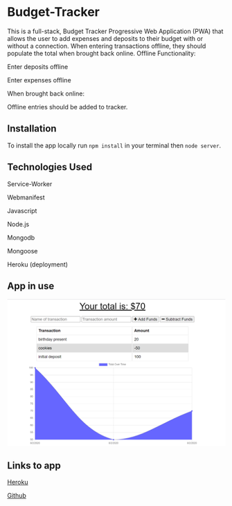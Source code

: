 # Budget-Tracker


This is a full-stack, Budget Tracker Progressive Web Application (PWA) that allows the user to add expenses and deposits to their budget with or without a connection. When entering transactions offline, they should populate the total when brought back online.
Offline Functionality:


Enter deposits offline


Enter expenses offline


When brought back online:

Offline entries should be added to tracker. 


## Installation

To install the app locally run `npm install` in your terminal then `node server`. 

## Technologies Used

Service-Worker

Webmanifest

Javascript

Node.js

Mongodb

Mongoose

Heroku (deployment)

## App in use
![home page](./public/images/budget-tracker.PNG)


## Links to app

[Heroku](https://floating-wildwood-65884.herokuapp.com/)


[Github](https://github.com/zosotherover/budget-tracker)